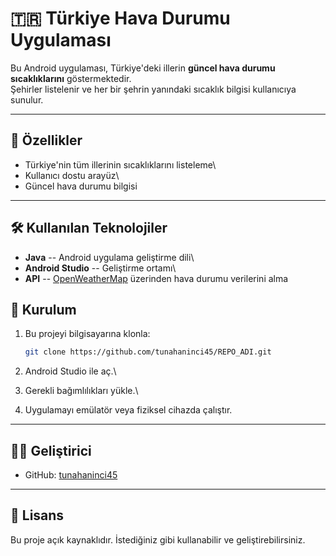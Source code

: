 # 🇹🇷 Türkiye Hava Durumu Uygulaması

Bu Android uygulaması, Türkiye'deki illerin **güncel hava durumu
sıcaklıklarını** göstermektedir.\
Şehirler listelenir ve her bir şehrin yanındaki sıcaklık bilgisi
kullanıcıya sunulur.

---

## 🚀 Özellikler

- Türkiye'nin tüm illerinin sıcaklıklarını listeleme\
- Kullanıcı dostu arayüz\
- Güncel hava durumu bilgisi

---

## 🛠️ Kullanılan Teknolojiler

- **Java** -- Android uygulama geliştirme dili\
- **Android Studio** -- Geliştirme ortamı\
- **API** -- [OpenWeatherMap](https://openweathermap.org/api)
  üzerinden hava durumu verilerini alma

## 📂 Kurulum

1.  Bu projeyi bilgisayarına klonla:

    ```bash
    git clone https://github.com/tunahaninci45/REPO_ADI.git
    ```

2.  Android Studio ile aç.\

3.  Gerekli bağımlılıkları yükle.\

4.  Uygulamayı emülatör veya fiziksel cihazda çalıştır.

---

## 👨‍💻 Geliştirici

- GitHub: [tunahaninci45](https://github.com/tunahaninci45)

---

## 📜 Lisans

Bu proje açık kaynaklıdır. İstediğiniz gibi kullanabilir ve
geliştirebilirsiniz.
